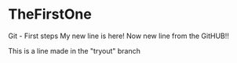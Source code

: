 # TheFirstOne
Git - First steps
My new line is here!
Now new line from the GitHUB!!

This is a line made in the "tryout" branch
